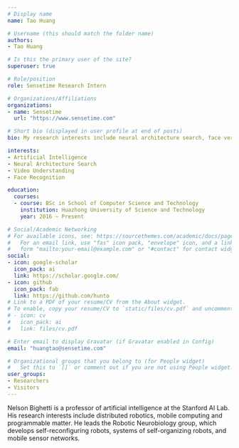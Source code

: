 ```yaml
---
# Display name
name: Tao Huang

# Username (this should match the folder name)
authors:
- Tao Huang

# Is this the primary user of the site?
superuser: true

# Role/position
role: Sensetime Research Intern

# Organizations/Affiliations
organizations:
- name: Sensetime
  url: "https://www.sensetime.com"

# Short bio (displayed in user profile at end of posts)
bio: My research interests include neural architecture search, face verification, video understanding.

interests:
- Artificial Intelligence
- Neural Architecture Search
- Video Understanding
- Face Recognition

education:
  courses:
  - course: BSc in School of Computer Science and Technology
    institution: Huazhong University of Science and Technology
    year: 2016 ~ Present

# Social/Academic Networking
# For available icons, see: https://sourcethemes.com/academic/docs/page-builder/#icons
#   For an email link, use "fas" icon pack, "envelope" icon, and a link in the
#   form "mailto:your-email@example.com" or "#contact" for contact widget.
social:
- icon: google-scholar
  icon_pack: ai
  link: https://scholar.google.com/
- icon: github
  icon_pack: fab
  link: https://github.com/hunto
# Link to a PDF of your resume/CV from the About widget.
# To enable, copy your resume/CV to `static/files/cv.pdf` and uncomment the lines below.
# - icon: cv
#   icon_pack: ai
#   link: files/cv.pdf

# Enter email to display Gravatar (if Gravatar enabled in Config)
email: "huangtao@sensetime.com"

# Organizational groups that you belong to (for People widget)
#   Set this to `[]` or comment out if you are not using People widget.
user_groups:
- Researchers
- Visitors
---
```


Nelson Bighetti is a professor of artificial intelligence at the Stanford AI Lab. His research interests include distributed robotics, mobile computing and programmable matter. He leads the Robotic Neurobiology group, which develops self-reconfiguring robots, systems of self-organizing robots, and mobile sensor networks.
